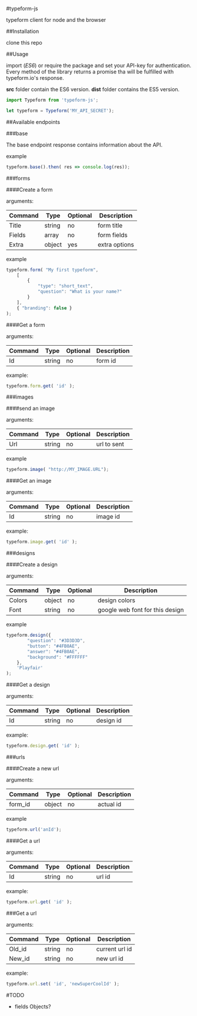 #typeform-js

typeform client for node and the browser

##Installation

clone this repo

##Usage

import (*ES6*) or require the package and set your API-key for authentication.
Every method of the library returns a promise tha will be fulfilled with
typeform.io's response.

**src** folder contain the ES6 version.
**dist** folder contains the ES5 version.

```javascript
import Typeform from 'typeform-js';

let typeform = Typeform('MY_API_SECRET');
```

##Available endpoints

###base

The base endpoint response contains information about the API.

example

```javascript
typeform.base().then( res => console.log(res));
```

###forms

####Create a form

arguments:

| Command | Type | Optional | Description |
| --- | --- | --- | --- |
| Title  | string | no | form title |
| Fields | array  | no | form fields |
| Extra  | object | yes | extra options |

example

```javascript
typeform.form( "My first typeform",
    [
        {
            "type": "short_text",
            "question": "What is your name?"
        }
    ],
	{ "branding": false }
);
```

####Get a form

arguments:

| Command | Type | Optional | Description |
| --- | --- | --- | --- |
| Id  | string | no | form id |

example:

```javascript
typeform.form.get( 'id' );
```

###images

####send an image

arguments:

| Command | Type | Optional | Description |
| --- | --- | --- | --- |
| Url  | string | no | url to sent |

example

```javascript
typeform.image( "http://MY_IMAGE.URL");
```

####Get an image

arguments:

| Command | Type | Optional | Description |
| --- | --- | --- | --- |
| Id  | string | no | image id |

example:

```javascript
typeform.image.get( 'id' );
```

###designs

####Create a design

arguments:

| Command | Type | Optional | Description |
| --- | --- | --- | --- |
| Colors  | object | no | design colors |
| Font | string  | no | google web font for this design |

example

```javascript
typeform.design({
        "question": "#3D3D3D",
        "button": "#4FB0AE",
        "answer": "#4FB0AE",
        "background": "#FFFFFF"
    },
    'Playfair'
);
```

####Get a design

arguments:

| Command | Type | Optional | Description |
| --- | --- | --- | --- |
| Id  | string | no | design id |

example:

```javascript
typeform.design.get( 'id' );
```

###urls

####Create a new url

arguments:

| Command | Type | Optional | Description |
| --- | --- | --- | --- |
| form_id  | object | no | actual id |

example

```javascript
typeform.url('anId');
```

####Get a url

arguments:

| Command | Type | Optional | Description |
| --- | --- | --- | --- |
| Id  | string | no | url id |

example:

```javascript
typeform.url.get( 'id' );
```

###Get a url

arguments:

| Command | Type | Optional | Description |
| --- | --- | --- | --- |
| Old_id  | string | no | current url id |
| New_id  | string | no | new url id |

example:

```javascript
typeform.url.set( 'id', 'newSuperCoolId' );
```

#TODO

- fields Objects?